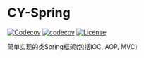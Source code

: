 # CY-Spring

[![Codecov](https://github.com/cccy0/CY-Spring/actions/workflows/codecov.yml/badge.svg?branch=master)](https://github.com/cccy0/CY-Spring/actions/workflows/codecov.yml)
[![codecov](https://codecov.io/gh/cccy0/CY-Spring/branch/master/graph/badge.svg?token=7LJLFOD6K3)](https://codecov.io/gh/cccy0/CY-Spring)
[![License](https://img.shields.io/badge/License-BSD%203--Clause-brightgreen.svg)](https://opensource.org/licenses/BSD-3-Clause)

简单实现的类Spring框架(包括IOC, AOP, MVC)
